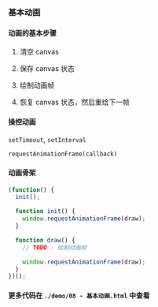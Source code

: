 ### 基本动画

#### 动画的基本步骤

1. 清空 canvas

2. 保存 canvas 状态

3. 绘制动画帧

4. 恢复 canvas 状态，然后重绘下一帧

#### 操控动画

`setTimeout`, `setInterval`

`requestAnimationFrame(callback)`

#### 动画骨架

```javascript
(function() {
  init();

  function init() {
    window.requestAnimationFrame(draw);
  }

  function draw() {
    // TODO - 绘制动画帧

    window.requestAnimationFrame(draw);
  }
})();
```

#### 更多代码在 `./demo/08 - 基本动画.html` 中查看
